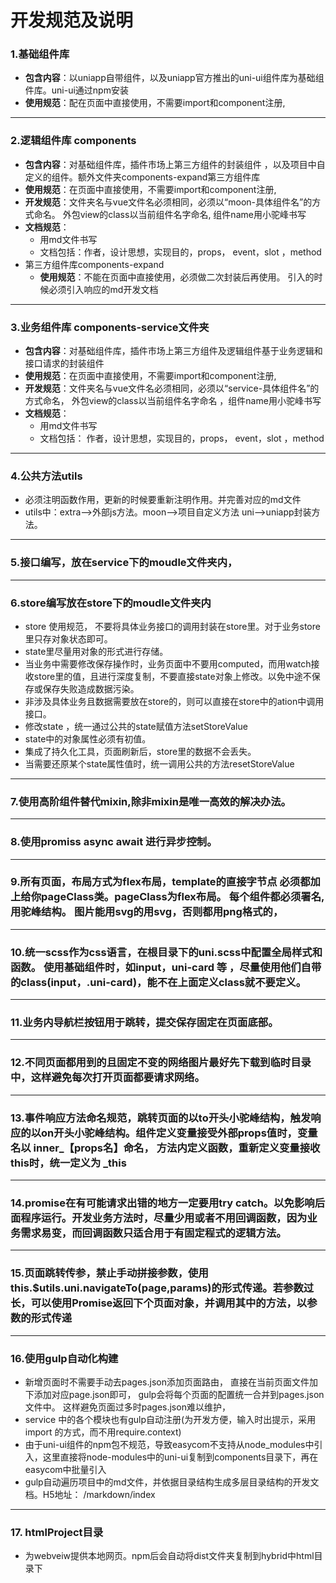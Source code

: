 #  开发规范及说明
### 1.基础组件库  
  * **包含内容**：以uniapp自带组件，以及uniapp官方推出的uni-ui组件库为基础组件库。uni-ui通过npm安装
  * **使用规范**：配在页面中直接使用，不需要import和component注册, 
---
### 2.逻辑组件库 components
  * **包含内容**：对基础组件库，插件市场上第三方组件的封装组件 ，以及项目中自定义的组件。额外文件夹components-expand第三方组件库
  * **使用规范**：在页面中直接使用，不需要import和component注册,
  * **开发规范**：文件夹名与vue文件名必须相同，必须以“moon-具体组件名”的方式命名。 外包view的class以当前组件名字命名, 组件name用小驼峰书写
  * **文档规范**：
	* 用md文件书写
	* 文档包括：作者，设计思想，实现目的，props， event，slot ，method   
  * 第三方组件库components-expand
    * **使用规范**：不能在页面中直接使用，必须做二次封装后再使用。 引入的时候必须引入响应的md开发文档
---
### 3.业务组件库 components-service文件夹
  * **包含内容**：对基础组件库，插件市场上第三方组件及逻辑组件基于业务逻辑和接口请求的封装组件 
  * **使用规范**：在页面中直接使用，不需要import和component注册,
  * **开发规范**：文件夹名与vue文件名必须相同，必须以“service-具体组件名”的方式命名， 外包view的class以当前组件名字命名 ，组件name用小驼峰书写
  * **文档规范**：
	* 用md文件书写
	* 文档包括： 作者，设计思想，实现目的，props， event，slot ，method  
---	 
### 4.公共方法utils
  * 必须注明函数作用，更新的时候要重新注明作用。并完善对应的md文件
  * utils中：extra-->外部js方法。moon-->项目自定义方法  uni-->uniapp封装方法。
---
### 5.接口编写，放在service下的moudle文件夹内，
---
### 6.store编写放在store下的moudle文件夹内
  * store 使用规范， 不要将具体业务接口的调用封装在store里。对于业务store里只存对象状态即可。
  * state里尽量用对象的形式进行存储。
  * 当业务中需要修改保存操作时，业务页面中不要用computed，而用watch接收store里的值，且进行深度复制，不要直接state对象上修改。以免中途不保存或保存失败造成数据污染。
  * 非涉及具体业务且数据需要放在store的，则可以直接在store中的ation中调用接口。
  * 修改state ，统一通过公共的state赋值方法setStoreValue
  * state中的对象属性必须有初值。
  * 集成了持久化工具，页面刷新后，store里的数据不会丢失。
  * 当需要还原某个state属性值时，统一调用公共的方法resetStoreValue
---
### 7.使用高阶组件替代mixin,除非mixin是唯一高效的解决办法。 
---
### 8.使用promiss async await 进行异步控制。
---
### 9.所有页面，布局方式为flex布局，template的直接字节点 必须都加上给你pageClass类。pageClass为flex布局。 每个组件都必须署名,用驼峰结构。 图片能用svg的用svg，否则都用png格式的，
---
### 10.统一scss作为css语言，在根目录下的uni.scss中配置全局样式和函数。 使用基础组件时，如input，uni-card 等 ，尽量使用他们自带的class(input，.uni-card)，能不在上面定义class就不要定义。
---
### 11.业务内导航栏按钮用于跳转，提交保存固定在页面底部。
---
### 12.不同页面都用到的且固定不变的网络图片最好先下载到临时目录中，这样避免每次打开页面都要请求网络。
---
### 13.事件响应方法命名规范，跳转页面的以to开头小驼峰结构，触发响应的以on开头小驼峰结构。组件定义变量接受外部props值时，变量名以 inner_【props名】命名， 方法内定义函数，重新定义变量接收this时，统一定义为 _this
---
### 14.promise在有可能请求出错的地方一定要用try catch。以免影响后面程序运行。开发业务方法时，尽量少用或者不用回调函数，因为业务需求易变，而回调函数只适合用于有固定程式的逻辑方法。
---
### 15.页面跳转传参，禁止手动拼接参数，使用this.$utils.uni.navigateTo(page,params)的形式传递。若参数过长，可以使用Promise返回下个页面对象，并调用其中的方法，以参数的形式传递
---
### 16.使用gulp自动化构建 
  * 新增页面时不需要手动去pages.json添加页面路由， 直接在当前页面文件加下添加对应page.json即可， gulp会将每个页面的配置统一合并到pages.json文件中。 这样避免页面过多时pages.json难以维护，
  * service 中的各个模块也有gulp自动注册(为开发方便，输入时出提示，采用import 的方式，而不用require.context)
  * 由于uni-ui组件的npm包不规范，导致easycom不支持从node_modules中引入，这里直接将node-modules中的uni-ui复制到components目录下，再在easycom中批量引入
  * gulp自动遍历项目中的md文件，并依据目录结构生成多层目录结构的开发文档。H5地址： /markdown/index
---
### 17. htmlProject目录
  * 为webveiw提供本地网页。npm后会自动将dist文件夹复制到hybrid中html目录下
 
